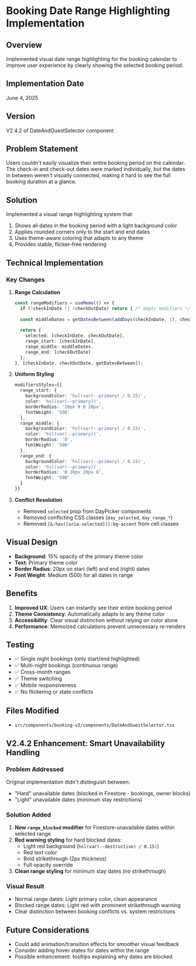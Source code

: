 # Booking Date Range Highlighting Implementation

## Overview
Implemented visual date range highlighting for the booking calendar to improve user experience by clearly showing the selected booking period.

## Implementation Date
June 4, 2025

## Version
V2.4.2 of DateAndGuestSelector component

## Problem Statement
Users couldn't easily visualize their entire booking period on the calendar. The check-in and check-out dates were marked individually, but the dates in between weren't visually connected, making it hard to see the full booking duration at a glance.

## Solution
Implemented a visual range highlighting system that:
1. Shows all dates in the booking period with a light background color
2. Applies rounded corners only to the start and end dates
3. Uses theme-aware coloring that adapts to any theme
4. Provides stable, flicker-free rendering

## Technical Implementation

### Key Changes
1. **Range Calculation**
   ```typescript
   const rangeModifiers = useMemo(() => {
     if (!checkInDate || !checkOutDate) return { /* empty modifiers */ };
     
     const middleDates = getDatesBetween(addDays(checkInDate, 1), checkOutDate);
     
     return {
       selected: [checkInDate, checkOutDate],
       range_start: [checkInDate],
       range_middle: middleDates,
       range_end: [checkOutDate]
     };
   }, [checkInDate, checkOutDate, getDatesBetween]);
   ```

2. **Uniform Styling**
   ```typescript
   modifiersStyles={{
     range_start: { 
       backgroundColor: 'hsl(var(--primary) / 0.15)', 
       color: 'hsl(var(--primary))', 
       borderRadius: '20px 0 0 20px',
       fontWeight: '500'
     },
     range_middle: { 
       backgroundColor: 'hsl(var(--primary) / 0.15)', 
       color: 'hsl(var(--primary))', 
       borderRadius: '0',
       fontWeight: '500'
     },
     range_end: { 
       backgroundColor: 'hsl(var(--primary) / 0.15)', 
       color: 'hsl(var(--primary))', 
       borderRadius: '0 20px 20px 0',
       fontWeight: '500'
     }
   }}
   ```

3. **Conflict Resolution**
   - Removed `selected` prop from DayPicker components
   - Removed conflicting CSS classes (`day_selected`, `day_range_*`)
   - Removed `[&:has([aria-selected])]:bg-accent` from cell classes

## Visual Design
- **Background**: 15% opacity of the primary theme color
- **Text**: Primary theme color
- **Border Radius**: 20px on start (left) and end (right) dates
- **Font Weight**: Medium (500) for all dates in range

## Benefits
1. **Improved UX**: Users can instantly see their entire booking period
2. **Theme Consistency**: Automatically adapts to any theme color
3. **Accessibility**: Clear visual distinction without relying on color alone
4. **Performance**: Memoized calculations prevent unnecessary re-renders

## Testing
- ✅ Single night bookings (only start/end highlighted)
- ✅ Multi-night bookings (continuous range)
- ✅ Cross-month ranges
- ✅ Theme switching
- ✅ Mobile responsiveness
- ✅ No flickering or state conflicts

## Files Modified
- `src/components/booking-v2/components/DateAndGuestSelector.tsx`

## V2.4.2 Enhancement: Smart Unavailability Handling

### Problem Addressed
Original implementation didn't distinguish between:
- "Hard" unavailable dates (blocked in Firestore - bookings, owner blocks)
- "Light" unavailable dates (minimum stay restrictions)

### Solution Added
1. **New `range_blocked` modifier** for Firestore-unavailable dates within selected range
2. **Red warning styling** for hard blocked dates:
   - Light red background (`hsl(var(--destructive) / 0.15)`)
   - Red text color
   - Bold strikethrough (2px thickness)
   - Full opacity override
3. **Clean range styling** for minimum stay dates (no strikethrough)

### Visual Result
- Normal range dates: Light primary color, clean appearance
- Blocked range dates: Light red with prominent strikethrough warning
- Clear distinction between booking conflicts vs. system restrictions

## Future Considerations
- Could add animation/transition effects for smoother visual feedback
- Consider adding hover states for dates within the range
- Possible enhancement: tooltips explaining why dates are blocked